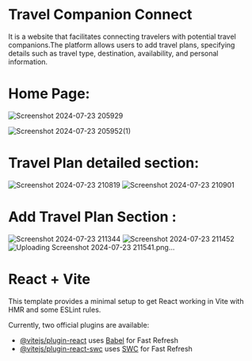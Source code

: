 # Travel Companion Connect
It is a website that facilitates connecting travelers with potential travel companions.The platform allows users to add travel plans, specifying details such as travel type, destination, availability, and personal information.

# Home Page:
![Screenshot 2024-07-23 205929](https://github.com/user-attachments/assets/3be30d12-e69d-4f1c-bc34-042286abde46)

![Screenshot 2024-07-23 205952(1)](https://github.com/user-attachments/assets/30e0bc0c-010e-4cd1-8ca3-b1f0f84d931f)

# Travel Plan detailed section:
![Screenshot 2024-07-23 210819](https://github.com/user-attachments/assets/e0d82f63-68a9-450e-b527-eba74d09607a)
![Screenshot 2024-07-23 210901](https://github.com/user-attachments/assets/a95c63f3-97cb-4008-88ff-62aec61d6f5a)

# Add Travel Plan Section :
![Screenshot 2024-07-23 211344](https://github.com/user-attachments/assets/e19be3af-31ab-4606-91ed-dc55080a0ea7)
![Screenshot 2024-07-23 211452](https://github.com/user-attachments/assets/a6bc8c75-be42-4aab-82f6-68f9eec8f5ef)
![Uploading Screenshot 2024-07-23 211541.png…]()







# React + Vite

This template provides a minimal setup to get React working in Vite with HMR and some ESLint rules.

Currently, two official plugins are available:

- [@vitejs/plugin-react](https://github.com/vitejs/vite-plugin-react/blob/main/packages/plugin-react/README.md) uses [Babel](https://babeljs.io/) for Fast Refresh
- [@vitejs/plugin-react-swc](https://github.com/vitejs/vite-plugin-react-swc) uses [SWC](https://swc.rs/) for Fast Refresh
